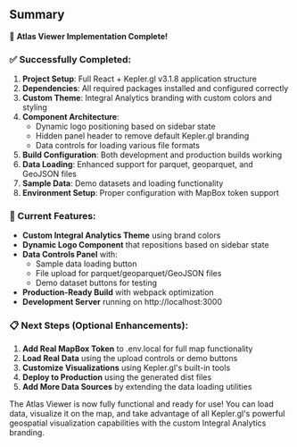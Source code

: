 ## Summary

🎉 **Atlas Viewer Implementation Complete!** 

### ✅ Successfully Completed:

1. **Project Setup**: Full React + Kepler.gl v3.1.8 application structure
2. **Dependencies**: All required packages installed and configured correctly
3. **Custom Theme**: Integral Analytics branding with custom colors and styling
4. **Component Architecture**: 
   - Dynamic logo positioning based on sidebar state
   - Hidden panel header to remove default Kepler.gl branding
   - Data controls for loading various file formats
5. **Build Configuration**: Both development and production builds working
6. **Data Loading**: Enhanced support for parquet, geoparquet, and GeoJSON files
7. **Sample Data**: Demo datasets and loading functionality
8. **Environment Setup**: Proper configuration with MapBox token support

### 🚀 Current Features:

- **Custom Integral Analytics Theme** using brand colors
- **Dynamic Logo Component** that repositions based on sidebar state
- **Data Controls Panel** with:
  - Sample data loading button
  - File upload for parquet/geoparquet/GeoJSON files
  - Demo dataset buttons for testing
- **Production-Ready Build** with webpack optimization
- **Development Server** running on http://localhost:3000

### 📋 Next Steps (Optional Enhancements):

1. **Add Real MapBox Token** to .env.local for full map functionality
2. **Load Real Data** using the upload controls or demo buttons
3. **Customize Visualizations** using Kepler.gl's built-in tools
4. **Deploy to Production** using the generated dist files
5. **Add More Data Sources** by extending the data loading utilities

The Atlas Viewer is now fully functional and ready for use! You can load data, visualize it on the map, and take advantage of all Kepler.gl's powerful geospatial visualization capabilities with the custom Integral Analytics branding.